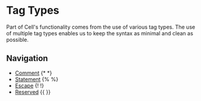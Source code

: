 Tag Types
===============
Part of Cell's functionality comes from the use of various tag types. The use of multiple tag types
enables us to keep the syntax as minimal and clean as possible.

Navigation
---------------
- [Comment](Comment.md) {* *}
- [Statement](Statement.md) {% %}
- [Escape](Escape.md) {! !}
- [Reserved](Reserved.md) {{ }}
